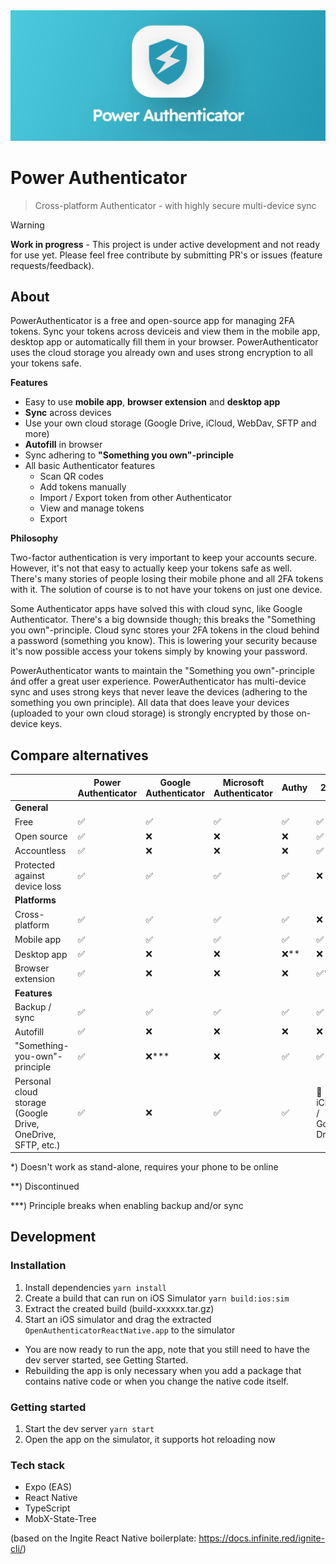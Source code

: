 <img src="github-banner.png" alt="PowerAuthenticator Logo"/>

# Power Authenticator

> Cross-platform Authenticator - with highly secure multi-device sync

> [!WARNING]
> **Work in progress** - This project is under active development and not ready for use yet. Please feel free contribute
> by submitting PR's or issues (feature requests/feedback).

## About

PowerAuthenticator is a free and open-source app for managing 2FA tokens. Sync your tokens across deviceis and view them
in the
mobile app, desktop app or automatically fill them in your browser. PowerAuthenticator uses the cloud storage you
already own
and uses strong encryption to all your tokens safe.

**Features**

- Easy to use **mobile app**, **browser extension** and **desktop app**
- **Sync** across devices
- Use your own cloud storage (Google Drive, iCloud, WebDav, SFTP and more)
- **Autofill** in browser
- Sync adhering to **"Something you own"-principle**
- All basic Authenticator features
    - Scan QR codes
    - Add tokens manually
    - Import / Export token from other Authenticator
    - View and manage tokens
    - Export

**Philosophy**

Two-factor authentication is very important to keep your accounts secure. However, it's not that easy to actually keep
your tokens safe as well. There's many stories of people losing their mobile phone and all 2FA tokens with it. The
solution of course is to not have your tokens on just one device.

Some Authenticator apps have solved this with cloud sync, like Google Authenticator. There's a big downside though;
this breaks the "Something you own"-principle. Cloud sync stores your 2FA tokens in the cloud behind a password
(something you know). This is lowering your security because it's now possible access your tokens simply by knowing your
password.

PowerAuthenticator wants to maintain the "Something you own"-principle ánd offer a great user experience.
PowerAuthenticator has
multi-device sync and uses strong keys that never leave the devices (adhering to the something you own principle). All
data that does leave your devices (uploaded to your own cloud storage) is strongly encrypted by those on-device keys.

## Compare alternatives

|                                                                | Power Authenticator | Google Authenticator | Microsoft Authenticator | Authy | 2FAs                     | Ravio      |
|----------------------------------------------------------------|---------------------|----------------------|-------------------------|-------|--------------------------|------------|
| **General**                                                    |
| Free                                                           | ✅                   | ✅                    | ✅                       | ✅     | ✅                        | ✅          |  
| Open source                                                    | ✅                   | ❌                    | ❌                       | ❌     | ✅                        | ✅          |
| Accountless                                                    | ✅                   | ❌                    | ❌                       | ❌     | ✅                        | ❌          |  
| Protected against device loss                                  | ✅                   | ✅                    | ✅                       | ✅     | ❌                        | ❌          |  
| **Platforms**                                                  |                     |
| Cross-platform                                                 | ✅                   | ✅                    | ✅                       | ✅     | ❌                        | ❌ iOS only |
| Mobile app                                                     | ✅                   | ✅                    | ✅                       | ✅     | ✅                        | ✅          |    
| Desktop app                                                    | ✅                   | ❌                    | ❌                       | ❌\**  | ❌                        | ✅\*        | 
| Browser extension                                              | ✅                   | ❌                    | ❌                       | ❌     | ✅\*                      | ❌          |      
| **Features**                                                   |
| Backup / sync                                                  | ✅                   | ✅                    | ✅                       | ✅     | ✅                        | ✅          |       
| Autofill                                                       | ✅                   | ❌                    | ❌                       | ❌     | ❌                        | ❌          |      
| "Something-you-own"-principle                                  | ✅                   | ❌\***                | ❌                       | ✅     | ✅                        | ✅          |     
| Personal cloud storage<br>(Google Drive, OneDrive, SFTP, etc.) | ✅                   | ❌                    | ✅                       | ✅     | 🔸 iCloud / Google Drive | 🔸 iCloud  |

\*) Doesn't work as stand-alone, requires your phone to be online

\**) Discontinued

\***) Principle breaks when enabling backup and/or sync

## Development

### Installation

1. Install dependencies `yarn install`
2. Create a build that can run on iOS Simulator `yarn build:ios:sim`
3. Extract the created build (build-xxxxxx.tar.gz)
4. Start an iOS simulator and drag the extracted `OpenAuthenticatorReactNative.app` to the simulator

- You are now ready to run the app, note that you still need to have the dev server started, see Getting Started.
- Rebuilding the app is only necessary when you add a package that contains native code or when you change the native
  code itself.

### Getting started

1. Start the dev server `yarn start`
2. Open the app on the simulator, it supports hot reloading now

### Tech stack

- Expo (EAS)
- React Native
- TypeScript
- MobX-State-Tree

(based on the Ingite React Native boilerplate: https://docs.infinite.red/ignite-cli/)
